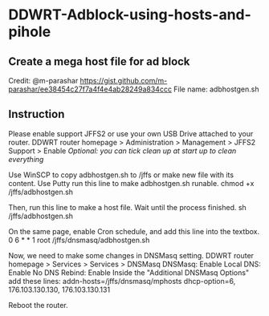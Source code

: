 # DDWRT-Adblock-using-hosts-and-pihole

## Create a mega host file for ad block
Credit: @m-parashar
https://gist.github.com/m-parashar/ee38454c27f7a4f4e4ab28249a834ccc
File name: adbhostgen.sh

## Instruction
Please enable support JFFS2 or use your own USB Drive attached to your router.
DDWRT router homepage > Administration > Management > JFFS2 Support > Enable
*Optional: you can tick clean up at start up to clean everything*

Use WinSCP to copy adbhostgen.sh to /jffs or make new file with its content.
Use Putty run this line to make adbhostgen.sh runable.
chmod +x /jffs/adbhostgen.sh

Then, run this line to make a host file. Wait until the process finished.
sh /jffs/adbhostgen.sh

On the same page, enable Cron schedule, and add this line into the textbox.
0 6 * * 1 root /jffs/dnsmasq/adbhostgen.sh

Now, we need to make some changes in DNSMasq setting.
DDWRT router homepage > Services > Services > DNSMasq
  DNSMasq: Enable
  Local DNS: Enable
  No DNS Rebind: Enable
  Inside the "Additional DNSMasq Options" add these lines:
    addn-hosts=/jffs/dnsmasq/mphosts
    dhcp-option=6, 176.103.130.130, 176.103.130.131
    
Reboot the router.
